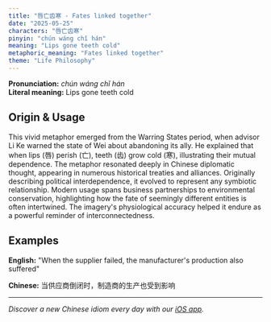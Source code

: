 ```yaml
---
title: "唇亡齿寒 - Fates linked together"
date: "2025-05-25"
characters: "唇亡齿寒"
pinyin: "chún wáng chǐ hán"
meaning: "Lips gone teeth cold"
metaphoric_meaning: "Fates linked together"
theme: "Life Philosophy"
---
```


**Pronunciation:** *chún wáng chǐ hán*  
**Literal meaning:** Lips gone teeth cold

## Origin & Usage

This vivid metaphor emerged from the Warring States period, when advisor Li Ke warned the state of Wei about abandoning its ally. He explained that when lips (唇) perish (亡), teeth (齿) grow cold (寒), illustrating their mutual dependence. The metaphor resonated deeply in Chinese diplomatic thought, appearing in numerous historical treaties and alliances. Originally describing political interdependence, it evolved to represent any symbiotic relationship. Modern usage spans business partnerships to environmental conservation, highlighting how the fate of seemingly different entities is often intertwined. The imagery's physiological accuracy helped it endure as a powerful reminder of interconnectedness.

## Examples

**English:** "When the supplier failed, the manufacturer's production also suffered"

**Chinese:** 当供应商倒闭时，制造商的生产也受到影响

---

*Discover a new Chinese idiom every day with our [iOS app](https://apps.apple.com/us/app/daily-chinese-idioms/id6740611324).*
